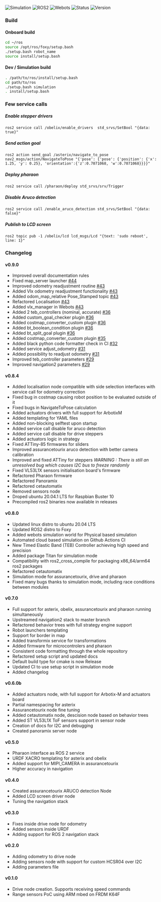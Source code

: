 ![Simulation](https://github.com/3wnbr1/ros/workflows/Simulation/badge.svg)
![ROS2](https://img.shields.io/badge/ros2-foxy-blue)
![Webots](https://img.shields.io/badge/webots-2021a-blue)
![Status](https://img.shields.io/badge/status-beta-blueviolet)
![Version](https://img.shields.io/badge/version-v0.9-blue)

### Build

#### Onboard build

```bash
cd ~/ros
source /opt/ros/foxy/setup.bash
./setup.bash robot_name
source install/setup.bash
```

#### Dev / Simulation build

```bash
. /path/to/ros/install/setup.bash
cd path/to/ros
./setup.bash simulation
. install/setup.bash
```


### Few service calls

##### Enable stepper drivers

```
ros2 service call /obelix/enable_drivers  std_srvs/SetBool "{data: true}"
```

##### Send action goal

```
ros2 action send_goal /asterix/navigate_to_pose nav2_msgs/action/NavigateToPose "{'pose': {'pose': {'position': {'x': 1.25, 'y': 0.25}, 'orientation':{'z':0.7071068, 'w':0.7071068}}}}"
```

##### Deploy pharaon

```
ros2 service call /pharaon/deploy std_srvs/srv/Trigger
```

##### Disable Aruco detection

```
ros2 service call /enable_aruco_detection std_srvs/SetBool "{data: false}"
```

##### Publish to LCD screen

```
ros2 topic pub -1 /obelix/lcd lcd_msgs/Lcd "{text: 'sudo reboot', line: 1}"
```


### Changelog

#### v0.9.0
- Improved overall documentation rules
- Fixed map_server launcher [#44](https://github.com/robotique-ecam/cdfr/issues/44)
- Improved odometry readjustment routine [#43](https://github.com/robotique-ecam/cdfr/pull/43)
- Added Vlx odometry readjustment functionality [#43](https://github.com/robotique-ecam/cdfr/pull/43)
- Added odom_map_relative Pose_Stamped topic [#43](https://github.com/robotique-ecam/cdfr/pull/43)
- Refactored Localisation [#43](https://github.com/robotique-ecam/cdfr/pull/43)
- Added vlx_manager in Webots [#43](https://github.com/robotique-ecam/cdfr/pull/43)
- Added 2 teb_controllers (nominal, accurate) [#36](https://github.com/robotique-ecam/cdfr/pull/36)
- Added custom_goal_checker plugin [#36](https://github.com/robotique-ecam/cdfr/pull/36)
- Added costmap_converter_custom plugin [#36](https://github.com/robotique-ecam/cdfr/pull/36)
- Added bt_boolean_condition plugin [#36](https://github.com/robotique-ecam/cdfr/pull/36)
- Added bt_split_goal plugin [#36](https://github.com/robotique-ecam/cdfr/pull/36)
- Added costmap_converter_custom plugin [#35](https://github.com/robotique-ecam/cdfr/pull/35)
- Added black python code formatter check in CI [#32](https://github.com/robotique-ecam/cdfr/pull/32)
- Added service adjust_odometry [#31](https://github.com/robotique-ecam/cdfr/pull/31)
- Added possibility to readjust odometry [#31](https://github.com/robotique-ecam/cdfr/pull/31)
- Improved teb_controller parameters [#29](https://github.com/robotique-ecam/cdfr/pull/29)
- Improved navigation2 parameters [#29](https://github.com/robotique-ecam/cdfr/pull/29)

#### v0.8.4
- Added localisation node compatible with side selection interfaces with service call for odometry correction
- Fixed bug in costmap causing robot position to be evaluated outside of it
- Fixed bugs in NavigateToPose calculation
- Added actuators drivers with full support for ArbotixM
- Added templating for YAML files
- Added non-blocking selftest upon startup
- Added service call disable for aruco detection
- Added service call disable for drive steppers
- Added actuators logic in strategy
- Fixed ATTiny-85 firmwares for sliders
- Improved assurancetourix aruco detection with better camera calibration
- Improved and fixed ATTiny for steppers *WARNING : There is still an unresolved bug which causes I2C bus to freeze randomly*
- Fixed VL53L1X sensors initialisation board's firmware
- Refactored Pharaon firmware
- Refactored Panoramix
- Refactored cetautomatix
- Removed sensors node
- Droped ubuntu 20.04.1 LTS for Raspbian Buster 10
- Precompiled ros2 binaries now available in releases


#### v0.8.0
- Updated linux distro to ubuntu 20.04 LTS
- Updated ROS2 distro to Foxy
- Added webots simulation world for Physical based simulation
- Automated cloud based simulation on Github Actions CI
- New Timed Elastic Band (TEB) Controller achieving high speed and precision
- Added package Titan for simulation mode
- Compatibility with ros2_cross_compile for packaging x86_64/arm64 ros2 packages
- Refactored cetautomatix
- Simulation mode for assurancetourix, drive and pharaon
- Fixed many bugs thanks to simulation mode, including race conditions between modules

#### v0.7.0
- Full support for asterix, obelix, assurancetourix and pharaon running simultaneously
- Upstreamed navigation2 stack to master branch
- Refactored behavior trees with full strategy engine support
- Robot launchers templating
- Support for border in map
- Added transformix service for transformations
- Added firmware for microcontrolers and pharaon
- Consistent code formatting through the whole repository
- Refactored setup script and updated docs
- Default build type for cmake is now Release
- Updated CI to use setup script in simulation mode
- Added changelog


#### v0.6.0b
- Added actuators node, with full support for Arbotix-M and actuators board
- Partial namespacing for asterix
- Assurancetourix node fine tuning
- Added cetautomatix node, descision node based on behavior trees
- Added ST VL53L1X ToF sensors support in sensor node
- Creation of docs for I2C and debugging
- Created panoramix server node


#### v0.5.0
- Pharaon interface as ROS 2 service
- URDF XACRO templating for asterix and obelix
- Added support for MIPI_CAMERA in assurancetourix
- Higher accuracy in navigation


#### v0.4.0
- Created assurancetourix ARUCO detection Node
- Added LCD screen driver node
- Tuning the navigation stack


#### v0.3.0
- Fixes inside drive node for odometry
- Added sensors inside URDF
- Adding support for ROS 2 navigation stack


#### v0.2.0
- Adding odometry to drive node
- Adding sensors node with support for custom HCSR04 over I2C
- Adding parameters file


#### v0.1.0
- Drive node creation. Supports receiving speed commands
- Range sensors PoC using ARM mbed on FRDM K64F
